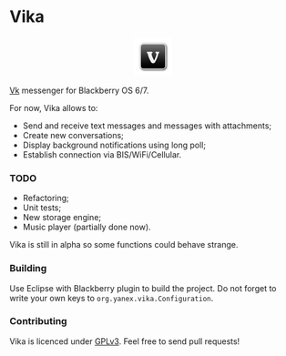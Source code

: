 # Vika

<div style="text-align:center; margin: 12px">
	<img src="res/img/icon.png">
</div>

[Vk](http://vk.com) messenger for Blackberry OS 6/7.

For now, Vika allows to:

* Send and receive text messages and messages with attachments;
* Create new conversations;
* Display background notifications using long poll;
* Establish connection via BIS/WiFi/Cellular.

### TODO

* Refactoring;
* Unit tests;
* New storage engine;
* Music player (partially done now).

Vika is still in alpha so some functions could behave strange.

### Building

Use Eclipse with Blackberry plugin to build the project. Do not forget to write your own keys to `org.yanex.vika.Configuration`.

### Contributing

Vika is licenced under [GPLv3](http://www.gnu.org/licenses/gpl-3.0.html). Feel free to send pull requests!